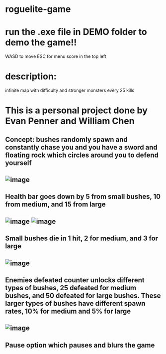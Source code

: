 # roguelite-game
# run the .exe file in DEMO folder to demo the game!!
WASD to move
ESC for menu
score in the top left

# description:
infinite map with difficulty and stronger monsters every 25 kills

This is a personal project done by Evan Penner and William Chen
=============================================================
Concept: bushes randomly spawn and constantly chase you and you have a sword and floating rock which circles around you to defend yourself
------------------------------------------------------------------------------------------------------------------------------
![image](https://github.com/bobbybotbop/roguelite-game/assets/76022647/ecb3877e-30df-436b-86f7-3a9b9ed2e6ea)
------------------------------------------------------------------------------------------------------------------------------
Health bar goes down by 5 from small bushes, 10 from medium, and 15 from large
------------------------------------------------------------------------------------------------------------------------------
![image](https://github.com/bobbybotbop/roguelite-game/assets/76022647/21f6627f-7312-4fbf-b1f5-05a51acb4ddf)
![image](https://github.com/bobbybotbop/roguelite-game/assets/76022647/562f420d-5897-4a2d-931b-9d06d9a0ce55)
------------------------------------------------------------------------------------------------------------------------------
Small bushes die in 1 hit, 2 for medium, and 3 for large
------------------------------------------------------------------------------------------------------------------------------
![image](https://github.com/bobbybotbop/roguelite-game/assets/76022647/9a9f7d7d-8683-4df5-93d1-805ce5539b08)
------------------------------------------------------------------------------------------------------------------------------
Enemies defeated counter unlocks different types of bushes, 25 defeated for medium bushes, and 50 defeated for large bushes. These larger types of bushes have different spawn rates, 10% for medium and 5% for large
------------------------------------------------------------------------------------------------------------------------------
![image](https://github.com/bobbybotbop/roguelite-game/assets/76022647/b1326b05-7840-427d-9bf9-a873c05e77b2)
------------------------------------------------------------------------------------------------------------------------------
Pause option which pauses and blurs the game 
------------------------------------------------------------------------------------------------------------------------------
